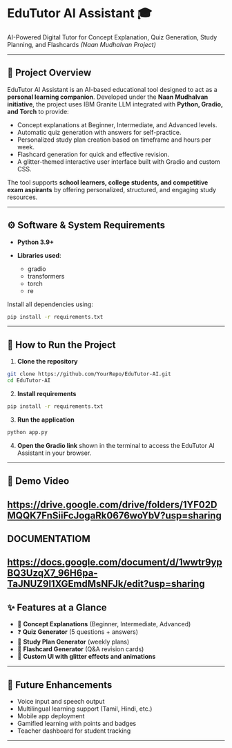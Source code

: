 # EduTutor AI Assistant 🎓

AI-Powered Digital Tutor for Concept Explanation, Quiz Generation, Study Planning, and Flashcards
*(Naan Mudhalvan Project)*

---

## 📌 Project Overview

EduTutor AI Assistant is an AI-based educational tool designed to act as a **personal learning companion**. Developed under the **Naan Mudhalvan initiative**, the project uses IBM Granite LLM integrated with **Python, Gradio, and Torch** to provide:

* Concept explanations at Beginner, Intermediate, and Advanced levels.
* Automatic quiz generation with answers for self-practice.
* Personalized study plan creation based on timeframe and hours per week.
* Flashcard generation for quick and effective revision.
* A glitter-themed interactive user interface built with Gradio and custom CSS.

The tool supports **school learners, college students, and competitive exam aspirants** by offering personalized, structured, and engaging study resources.

---

## ⚙️ Software & System Requirements

* **Python 3.9+**
* **Libraries used**:

  * gradio
  * transformers
  * torch
  * re

Install all dependencies using:

```bash
pip install -r requirements.txt
```

---

## 🚀 How to Run the Project

1. **Clone the repository**

```bash
git clone https://github.com/YourRepo/EduTutor-AI.git
cd EduTutor-AI
```

2. **Install requirements**

```bash
pip install -r requirements.txt
```

3. **Run the application**

```bash
python app.py
```

4. **Open the Gradio link** shown in the terminal to access the EduTutor AI Assistant in your browser.

---


## 🎥 Demo Video

https://drive.google.com/drive/folders/1YF02DMQQK7FnSiiFcJogaRk0676woYbV?usp=sharing
---

## DOCUMENTATIOM

https://docs.google.com/document/d/1wwtr9ypBQ3UzqX7_96H6pa-TaJNUZ9l1XGEmdMsNFJk/edit?usp=sharing
---
## ✨ Features at a Glance

* 📝 **Concept Explanations** (Beginner, Intermediate, Advanced)
* ❓ **Quiz Generator** (5 questions + answers)
* 📅 **Study Plan Generator** (weekly plans)
* 📇 **Flashcard Generator** (Q\&A revision cards)
* 🎨 **Custom UI with glitter effects and animations**

---

## 🔮 Future Enhancements

* Voice input and speech output
* Multilingual learning support (Tamil, Hindi, etc.)
* Mobile app deployment
* Gamified learning with points and badges
* Teacher dashboard for student tracking

---
